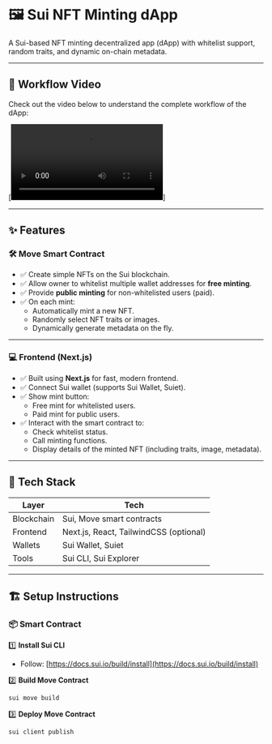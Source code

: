 # 🖼️ Sui NFT Minting dApp

A Sui-based NFT minting decentralized app (dApp) with whitelist support, random traits, and dynamic on-chain metadata.

---
## 🎥 Workflow Video

Check out the video below to understand the complete workflow of the dApp:

[![Watch the video](./test.mp4)]

---
## ✨ Features

### 🛠 **Move Smart Contract**
- ✅ Create simple NFTs on the Sui blockchain.
- ✅ Allow owner to whitelist multiple wallet addresses for **free minting**.
- ✅ Provide **public minting** for non-whitelisted users (paid).
- ✅ On each mint:
  - Automatically mint a new NFT.
  - Randomly select NFT traits or images.
  - Dynamically generate metadata on the fly.

---

### 💻 **Frontend (Next.js)**
- ✅ Built using **Next.js** for fast, modern frontend.
- ✅ Connect Sui wallet (supports Sui Wallet, Suiet).
- ✅ Show mint button:
  - Free mint for whitelisted users.
  - Paid mint for public users.
- ✅ Interact with the smart contract to:
  - Check whitelist status.
  - Call minting functions.
  - Display details of the minted NFT (including traits, image, metadata).

---

## 🚀 Tech Stack

| Layer        | Tech                       |
|-------------|----------------------------|
| Blockchain   | Sui, Move smart contracts  |
| Frontend     | Next.js, React, TailwindCSS (optional) |
| Wallets      | Sui Wallet, Suiet          |
| Tools        | Sui CLI, Sui Explorer      |

---

## 🏗 Setup Instructions

### 📦 Smart Contract

1️⃣ **Install Sui CLI**
- Follow: [https://docs.sui.io/build/install](https://docs.sui.io/build/install)

2️⃣ **Build Move Contract**
```bash
sui move build
```

3️⃣ **Deploy Move Contract**
```bash
sui client publish
```

